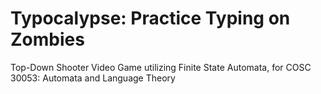 # Typocalypse: Practice Typing on Zombies 
Top-Down Shooter Video Game utilizing Finite State Automata, for COSC 30053: Automata and Language Theory
